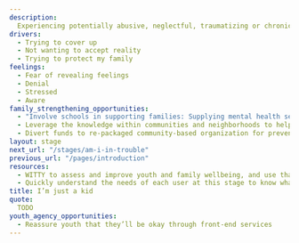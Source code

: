 ```yaml
---
description:
  Experiencing potentially abusive, neglectful, traumatizing or chronically stressful home life.
drivers:
  - Trying to cover up
  - Not wanting to accept reality
  - Trying to protect my family
feelings:
  - Fear of revealing feelings
  - Denial
  - Stressed
  - Aware
family_strengthening_opportunities:
  - "Involve schools in supporting families: Supplying mental health services, food pantries, washer and dryer and daycare for teen parents"
  - Leverage the knowledge within communities and neighborhoods to help provide resources
  - Divert funds to re-packaged community-based organization for prevention opportunities
layout: stage
next_url: "/stages/am-i-in-trouble"
previous_url: "/pages/introduction"
resources:
  - WITTY to assess and improve youth and family wellbeing, and use that to inform referrals and community services provided
  - Quickly understand the needs of each user at this stage to know what specific services are needed
title: I’m just a kid
quote:
  TODO
youth_agency_opportunities:
  - Reassure youth that they’ll be okay through front-end services
---
```


